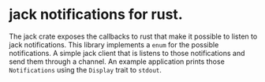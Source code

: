 # jack notifications for rust.

The jack crate exposes the callbacks to rust that make it possible to listen to jack notifications.
This library implements a `enum` for the possible notifications.
A simple jack client that is listens to those notifications and send them through a channel.
An example application prints those `Notifications` using the `Display` trait to `stdout`.